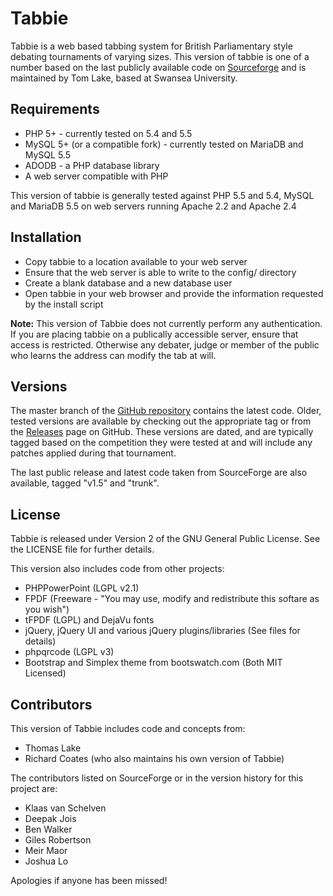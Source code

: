 Tabbie
======

Tabbie is a web based tabbing system for British Parliamentary style debating tournaments of varying sizes. This version of tabbie is one of a number based on the last publicly available code on [Sourceforge](http://sourceforge.net/projects/tabbie/) and is maintained by Tom Lake, based at Swansea University.

Requirements
------------

 * PHP 5+ - currently tested on 5.4 and 5.5
 * MySQL 5+ (or a compatible fork) - currently tested on MariaDB and MySQL 5.5
 * ADODB - a PHP database library
 * A web server compatible with PHP
 
This version of tabbie is generally tested against PHP 5.5 and 5.4, MySQL and MariaDB 5.5 on web servers running Apache 2.2 and Apache 2.4

Installation
------------

 * Copy tabbie to a location available to your web server
 * Ensure that the web server is able to write to the config/ directory
 * Create a blank database and a new database user
 * Open tabbie in your web browser and provide the information requested by the install script

**Note:** This version of Tabbie does not currently perform any authentication. If you are placing tabbie on a publically accessible server, ensure that access is restricted. Otherwise any debater, judge or member of the public who learns the address can modify the tab at will.

Versions
--------

The master branch of the [GitHub repository](https://github.com/tswsl1989/tabbie/) contains the latest code. Older, tested versions are available by checking out the appropriate tag or from the [Releases](https://github.com/tswsl1989/tabbie/releases "Releases") page on GitHub. These versions are dated, and are typically tagged based on the competition they were tested at and will include any patches applied during that tournament.

The last public release and latest code taken from SourceForge are also available, tagged "v1.5" and "trunk".

License
-------
Tabbie is released under Version 2 of the GNU General Public License. See the LICENSE file for further details.

This version also includes code from other projects:

 - PHPPowerPoint (LGPL v2.1)
 - FPDF (Freeware - "You may use, modify and redistribute this softare as you wish")
 - tFPDF (LGPL) and DejaVu fonts
 - jQuery, jQuery UI and various jQuery plugins/libraries (See files for details)
 - phpqrcode (LGPL v3)
 - Bootstrap and Simplex theme from bootswatch.com (Both MIT Licensed)

Contributors
------------
This version of Tabbie includes code and concepts from:

 * Thomas Lake
 * Richard Coates (who also maintains his own version of Tabbie)

The contributors listed on SourceForge or in the version history for this project are:

 * Klaas van Schelven
 * Deepak Jois
 * Ben Walker
 * Giles Robertson
 * Meir Maor
 * Joshua Lo
 
Apologies if anyone has been missed!
